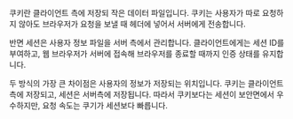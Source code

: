 쿠키란 클라이언트 측에 저장되 작은 데이터 파일입니다.
쿠키는 사용자가 따로 요청하지 않아도 브라우저가 요청을 보낼 때 헤더에 넣어서 서버에게 전송합니다.

반면 세션은 사용자 정보 파일을 서버 측에서 관리합니다.
클라이언트에게는 세션 ID를 부여하고, 웹 브라우저가 서버에 접속해 브라우저를 종료할 때까지 인증 상태를 유지합니다.

두 방식의 가장 큰 차이점은 사용자의 정보가 저장되는 위치입니다. 쿠키는 클라이언트 측에 저장되고, 세션은 서버측에 저장됩니다.
따라서 쿠키보다는 세션이 보안면에서 우수하지만, 요청 속도는 쿠기가 세션보다 빠릅니다.
